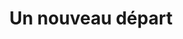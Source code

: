 ---
published: true
title: 'Un nouveau départ'
collection: ailleurs
release_date: '2015-07-13 00:00:00'
image:
    user/pages/01.Emissions/ailleurs-97/ouiedire_ailleurs-97_cover-1.png: { name: ouiedire_ailleurs-97_cover-1.png, type: image/png, size: 308202, path: user/pages/01.Emissions/ailleurs-97/ouiedire_ailleurs-97_cover-1.png }
number: '97'
slug: ailleurs-97
taxonomy:
    dj: 'Sammy Stein'
    artist: {  }
playlists:
    - { title: null, tracks: {  } }
presentation: "Réalisé en 2012\n\n[http://www.sammystein.fr](http://cargocollective.com/sammystein)"
image_hd:
    user/pages/01.Emissions/ailleurs-97/ouiedire_ailleurs-97_cover_hd.png: { name: ouiedire_ailleurs-97_cover_hd.png, type: image/png, size: 359980, path: user/pages/01.Emissions/ailleurs-97/ouiedire_ailleurs-97_cover_hd.png }

---